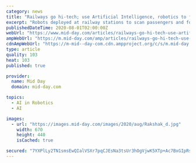 ```yaml
---
category: news
title: "Railways go hi-tech; use Artificial Intelligence, robotics to fight COVID"
excerpt: "Robots deployed at railway stations to scan passengers and for surveillance; hospitals also use them to talk to COVID-19 patients"
publishedDateTime: 2020-08-01T02:00:00Z
webUrl: "https://www.mid-day.com/articles/railways-go-hi-tech-use-artificial-intelligence-robotics-to-fight-covid/22910331"
ampWebUrl: "https://m.mid-day.com/amp/articles/railways-go-hi-tech-use-artificial-intelligence-robotics-to-fight-covid/22910331"
cdnAmpWebUrl: "https://m-mid--day-com.cdn.ampproject.org/c/s/m.mid-day.com/amp/articles/railways-go-hi-tech-use-artificial-intelligence-robotics-to-fight-covid/22910331"
type: article
quality: 103
heat: 103
published: true

provider:
  name: Mid Day
  domain: mid-day.com

topics:
  - AI in Robotics
  - AI

images:
  - url: "https://images.mid-day.com/images/2020/aug/Rakshak_d.jpg"
    width: 670
    height: 440
    isCached: true

secured: "7YXPlLy2TN1smsEwQIalVSXr7pqCJEsNa3tsUr3hOgVjwK5XTp+Ac7BxGIpRswu3pTMpDYGiO3ZA42DlDJnUq3XdBqg9yWfoJbMx4Bm4Uuw5olqsvIE9rdp4tNeuCEOfX95Ez2ySahma4NGv/WQYv8/9wHUCvaPuhtffdvbHvWui0tbCy46IEAc2WNtQGKbBYn3QlxYV3Vp0wEGsbopxjxVMwRqEd0wdljOjWUCNqgMCq7wWejPAOO9icBg+NVLIPtSoih3PafmQKp03TWSJPQDqxbt0QZzo0HsmwIA3yO35yDFted/qxBiyYzpGvPZLF0dYhg55B+4FUpC1DFp4YQ==;MGwd0bALSj7pzymv5FD2Yg=="
---
```


